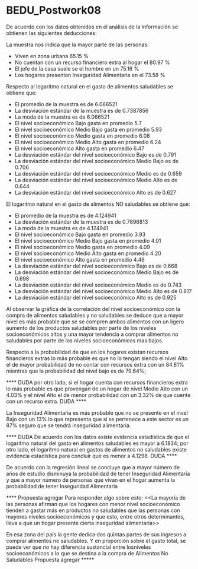 # BEDU_Postwork08
De acuerdo con los datos obtenidos en el análisis de la información se obtienen las siguientes deducciones:

La muestra nos indica que la mayor parte de las personas:
 - Viven en zona urbana 65.15 %
 - No cuentan con un recurso financiero extra al hogar el 80.97 %
 - El jefe de la casa suele se el hombre en un 75.16 %
 - Los hogares presentan Inseguridad Alimentaria en el 73.58 %

Respecto al logaritmo natural en el gasto de alimentos saludables se obtiene que:
 - El promedio de la muestra es de 6.066521
 - La desviación estándar de la muestra es de 0.7387856
 - La moda de la muestra es de 6.066521
 - El nivel socioeconómico Bajo gasta en promedio 5.7
 - El nivel socioeconómico Medio Bajo gasta en promedio 5.93
 - El nivel socioeconómico Medio gasta en promedio 6.08
 - El nivel socioeconómico Medio Alto gasta en promedio 6.24
 - El nivel socioeconómico Alto gasta en promedio 6.47
 - La desviación estándar del nivel socioeconómico Bajo es de 0.791
 - La desviación estándar del nivel socioeconómico Medio Bajo es de 0.706
 - La desviación estándar del nivel socioeconómico Medio es de 0.659
 - La desviación estándar del nivel socioeconómico Medio Alto es de 0.644
 - La desviación estándar del nivel socioeconómico Alto es de 0.627

El logaritmo natural en el gasto de alimentos NO saludables se obtiene que:
 - El promedio de la muestra es de 4.124941
 - La desviación estándar de la muestra es de 0.7896813
 - La moda de la muestra es de 4.124941
 - El nivel socioeconómico Bajo gasta en promedio 3.93
 - El nivel socioeconómico Medio Bajo gasta en promedio 4.01
 - El nivel socioeconómico Medio gasta en promedio 4.09
 - El nivel socioeconómico Medio Alto gasta en promedio 4.20
 - El nivel socioeconómico Alto gasta en promedio 4.46
 - La desviación estándar del nivel socioeconómico Bajo es de 0.668
 - La desviación estándar del nivel socioeconómico Medio Bajo es de 0.698
 - La desviación estándar del nivel socioeconómico Medio es de 0.743
 - La desviación estándar del nivel socioeconómico Medio Alto es de 0.817
 - La desviación estándar del nivel socioeconómico Alto es de 0.925

Al observar la gráfica de la correlación del nivel socioeconómico con la compra de alimentos saludables y no saludables se deduce que a mayor nivel es más probable que se se compren ambos alimentos con un ligero aumento de los productos saludables por parte de los niveles socioeconómicos altos y una mayor tendencia a comprar alimentos no saludables por parte de los niveles socioeconómicos mas bajos.

Respecto a la probabilidad de que en los hogares existan recursos financieros extras lo más probable es que no lo tengan siendo el nivel Alto el de mayor probabilidad de no contar con recursos extra con un 84.81% mientras que la probabilidad del nivel bajo es de 79.64%;

**** DUDA
por otro lado, si el hogar cuenta con recursos financieros extra lo más probable es que provengan de un hogar de nivel Medio Alto con un 4.03% y el nivel Alto el de menor probabilidad con un 3.32% de que cuente con un recurso extra.
DUDA ****

La Inseguridad Alimentaria es más probable que no se presente en el nivel Bajo con un 13% lo que representa que si se pertenece a este sector es un 87% seguro que se tendrá inseguridad alimentaria.

**** DUDA
De acuerdo con los datos existe evidencia estadística de que el logaritmo natural del gasto en alimentos saludables es mayor a 6.1834; por otro lado, el logaritmo natural en gastos de alimentos no saludables existe evidencia estadística para concluir que es menor a 4.1298.
DUDA ****

De acuerdo con la regresión lineal se concluye que a mayor número de años de estudio disminuya la probabilidad de tener Inseguridad Alimentaria y que a mayor número de personas que vivan en el hogar aumenta la probabilidad de tener Inseguridad Alimentaria


**** Propuesta agregar
Para responder algo sobre esto: <<La mayoría de las personas afirman que los hogares
con menor nivel socioeconómico tienden a gastar más en productos no saludables que las personas
con mayores niveles socioeconómicos y que esto, entre otros determinantes, lleva a que un hogar
presente cierta inseguridad alimentaria>>

 En esa zona del país la gente dedica dos quintas partes de sus ingresos a comprar alimentos no saludables.
 Y en proporción sobre el gasto total, se puede ver que no hay diferencia sustancial entre losniveles socioeconómicos
 a lo que se destina a la compra de Alimentos No Saludables
Propuesta agregar *****






